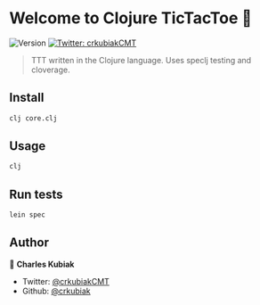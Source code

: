 # Welcome to Clojure TicTacToe 👋
![Version](https://img.shields.io/badge/version-1.0-blue.svg?cacheSeconds=2592000)
[![Twitter: crkubiakCMT](https://img.shields.io/twitter/follow/crkubiakCMT.svg?style=social)](https://twitter.com/crkubiakCMT)

> TTT written in the Clojure language.  Uses speclj testing and cloverage.

## Install

```sh
clj core.clj
```

## Usage

```sh
clj
```

## Run tests

```sh
lein spec
```

## Author

👤 **Charles Kubiak**

* Twitter: [@crkubiakCMT](https://twitter.com/crkubiakCMT)
* Github: [@crkubiak](https://github.com/crkubiak)